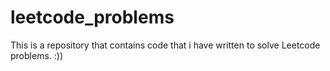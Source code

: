 # leetcode_problems


This is a repository that contains code that i have written to solve Leetcode problems.
:))
